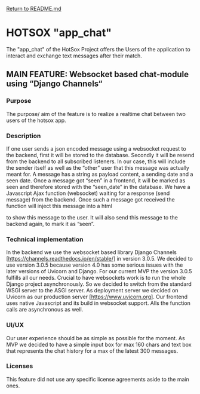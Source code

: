 [Return to README.md](../README.md)

# HOTSOX "app_chat"

The "app_chat" of the HotSox Project offers the Users of the application to interact and exchange text messages after their match.

## MAIN FEATURE: Websocket based chat-module using “Django Channels“

### Purpose

The purpose/ aim of the feature is to realize a realtime chat between two users of the hotsox app.

### Description

If one user sends a json encoded message using a websocket request to the backend, first it will be stored to the database. Secondly it will be resend from the backend to all subscribed listeners. In our case, this will include the sender itself as well as the “other” user that this message was actually meant for. A message has a string as payload content, a sending date and a seen date.
Once a message got “seen” in a frontend, it will be marked as seen and therefore stored with the “seen_date” in the database.
We have a Javascript Ajax function (websocket) waiting for a response (send message) from the backend. Once such a message got received the function will inject this message into a html <div> to show this message to the user. It will also send this message to the backend again, to mark it as “seen”.

### Technical implementation

In the backend we use the websocket based library Django Channels [https://channels.readthedocs.io/en/stable/] in version 3.0.5. We decided to use version 3.0.5 because version 4.0 has some serious issues with the later versions of Uvicorn and Django. For our current MVP the version 3.0.5 fulfills all our needs.
Crucial to have websockets work is to run the whole Django project asynchronously. So we decided to switch from the standard WSGI server to the ASGI server. As deployment server we decided on Uvicorn as our production server [https://www.uvicorn.org].
Our frontend uses native Javascript and its build in websocket support. Alls the function calls are asynchronous as well.

### UI/UX

Our user experience should be as simple as possible for the moment. As MVP we decided to have a simple input box for max 160 chars and text box that represents the chat history for a max of the latest 300 messages.

### Licenses

This feature did not use any specific license agreements aside to the main ones.
